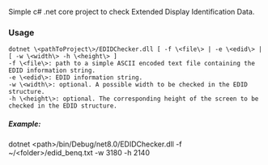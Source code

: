 Simple c# .net core project to check Extended Display Identification Data.

### Usage

```text
dotnet \<pathToProject\>/EDIDChecker.dll [ -f \<file\> | -e \<edid\> | [ -w \<width\> -h \<height\> ] 
-f \<file\>: path to a simple ASCII encoded text file containing the EDID information string.  
-e \<edid\>: EDID information string.  
-w \<width\>: optional. A possible width to be checked in the EDID structure.  
-h \<height\>: optional. The corresponding height of the screen to be checked in the EDID structure. 
```

##### Example:
dotnet \<path\>/bin/Debug/net8.0/EDIDChecker.dll -f ~/\<folder\>/edid_benq.txt -w 3180 -h 2140